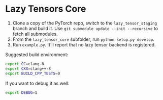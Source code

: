 # Lazy Tensors Core

1. Clone a copy of the PyTorch repo, switch to the `lazy_tensor_staging` branch and build it. Use `git submodule update --init --recursive` to fetch all submodules.
1. From the `lazy_tensor_core` subfolder, run `python setup.py develop`.
1. Run `example.py`. It'll report that no lazy tensor backend is registered.

Suggested build environment:

```bash
export CC=clang-8
export CXX=clang++-8
export BUILD_CPP_TESTS=0
```

If you want to debug it as well:

```bash
export DEBUG=1
```
